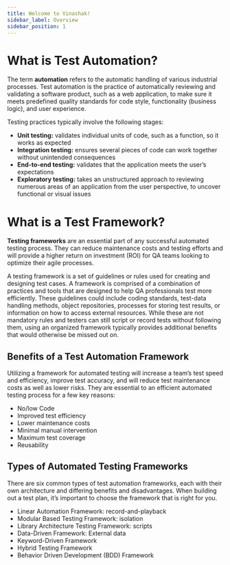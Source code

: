 ```yaml
---
title: Welcome to Vinashak!
sidebar_label: Overview
sidebar_position: 1
---
```


<head>
  <title>Welcome to Vinashak!</title>
  <meta name="description" content="Open Test Automation Tool." />
  <link rel="canonical" href="/documentation" />
  <link rel="alternate" href="/documentation" hreflang="x-default" />
  <link rel="alternate" href="/documentation" hreflang="en" /> <meta property="og:url" content="/documentation" />
</head>

<h1>What is Test Automation?</h1>

The term <strong>automation</strong> refers to the automatic handling of various industrial processes. Test automation is the practice of automatically reviewing and validating a software product, such as a web application, to make sure it meets predefined quality standards for code style, functionality (business logic), and user experience.

Testing practices typically involve the following stages:

<ul>
  <li>
    <strong>Unit testing:</strong> validates individual units of code, such as a function, so it works as expected
  </li>
  <li>
    <strong>Integration testing:</strong> ensures several pieces of code can work together without unintended consequences
  </li>
  <li>
    <strong>End-to-end testing:</strong> validates that the application meets the user’s expectations
  </li>
  <li>
    <strong>Exploratory testing:</strong> takes an unstructured approach to reviewing numerous areas of an application from the user perspective, to
    uncover functional or visual issues
  </li>
</ul>

<h1>What is a Test Framework?</h1>

<strong>Testing frameworks</strong> are an essential part of any successful automated testing process. They can reduce maintenance costs and testing efforts
and will provide a higher return on investment (ROI) for QA teams looking to optimize their agile processes.

A testing framework is a set of guidelines or rules used for creating and designing test cases. A framework is comprised
of a combination of practices and tools that are designed to help QA professionals test more efficiently. These guidelines could include coding standards,
test-data handling methods, object repositories, processes for storing test results, or information on how to access external resources. While these are
not mandatory rules and testers can still script or record tests without following them, using an organized framework typically provides additional benefits
that would otherwise be missed out on.

<h2>Benefits of a Test Automation Framework</h2> Utilizing a framework for automated testing will increase a team’s test speed and efficiency, improve
test accuracy, and will reduce test maintenance costs as well as lower risks. They are essential to an efficient automated testing process for a few key
reasons:

<ul>
  <li>No/low Code</li>
  <li>Improved test efficiency</li>
  <li>Lower maintenance costs</li>
  <li>Minimal manual intervention</li>
  <li>Maximum test coverage</li>
  <li>Reusability</li>
</ul>

<h2>Types of Automated Testing Frameworks</h2> There are six common types of test automation frameworks, each with their own architecture and differing
benefits and disadvantages. When building out a test plan, it’s important to choose the framework that is right for you.

<ul>
  <li>Linear Automation Framework: record-and-playback</li>
  <li>Modular Based Testing Framework: isolation</li>
  <li>Library Architecture Testing Framework: scripts</li>
  <li>Data-Driven Framework: External data</li>
  <li>Keyword-Driven Framework</li>
  <li>Hybrid Testing Framework</li>
  <li>Behavior Driven Development (BDD) Framework</li>
</ul>

<intro-end />
